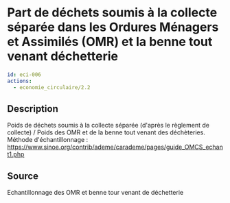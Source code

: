 # Part de déchets soumis à la collecte séparée dans les Ordures Ménagers et Assimilés (OMR) et la benne tout venant déchetterie
```yaml
id: eci-006
actions:
  - economie_circulaire/2.2
```
## Description
Poids de déchets soumis à la collecte séparée (d'après le règlement de collecte) / Poids des OMR et de la benne tout venant des déchèteries.
Méthode d'échantillonnage : https://www.sinoe.org/contrib/ademe/carademe/pages/guide_OMCS_echant1.php

## Source
Echantillonnage des OMR et benne tour venant de déchetterie

